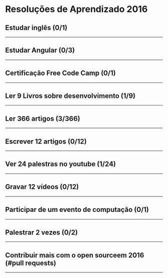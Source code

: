 # Resoluções de Aprendizado 2016


## Estudar inglês (0/1)

-------------------

## Estudar Angular (0/3)

-------------------

## Certificação Free Code Camp  (0/1)

-------------------

## Ler 9 Livros sobre desenvolvimento (1/9)

-------------------


## Ler 366 artigos (3/366)

-------------------


## Escrever 12 artigos (0/12)

-------------------


## Ver 24 palestras no youtube (1/24)

-------------------


## Gravar 12 vídeos (0/12)

-------------------


## Participar de um evento de computação (0/1)

-------------------


## Palestrar 2 vezes (0/2)

-------------------


## Contribuir mais com o open sourceem 2016 (#pull requests)


-------------------
